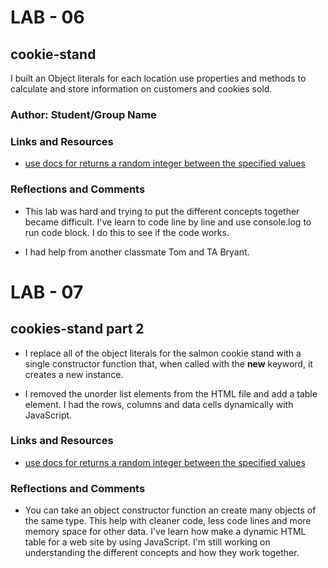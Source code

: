 # LAB - 06

## cookie-stand

I built an Object literals for each location use properties and methods to calculate and store information on customers and cookies sold.

### Author: Student/Group Name

### Links and Resources

* [use docs for returns a random integer between the specified values](https://developer.mozilla.org/en-US/docs/Web/JavaScript/Reference/Global_Objects/Math/random) 

### Reflections and Comments

* This lab was hard and trying to put the different concepts together became difficult. I've learn to code line by line and use console.log to run code block. I do this to see if the code works.

* I had help from another classmate Tom and TA Bryant. 

# LAB - 07

## cookies-stand part 2

* I replace all of the object literals for the salmon cookie stand with a single constructor function that, when called with the **new** keyword, it creates a new instance.

* I removed the unorder list elements from the HTML file and add a table element. I had the rows, columns and data cells dynamically with JavaScript.

### Links and Resources

* [use docs for returns a random integer between the specified values](https://developer.mozilla.org/en-US/docs/Web/JavaScript/Reference/Global_Objects/Math/random)

### Reflections and Comments

* You can take an object constructor function an create many objects of the same type. This help with cleaner code, less code lines and more memory space for other data.  I've learn how make a dynamic HTML table for a web site by using JavaScript. I'm still working on understanding the different concepts and how they work together. 